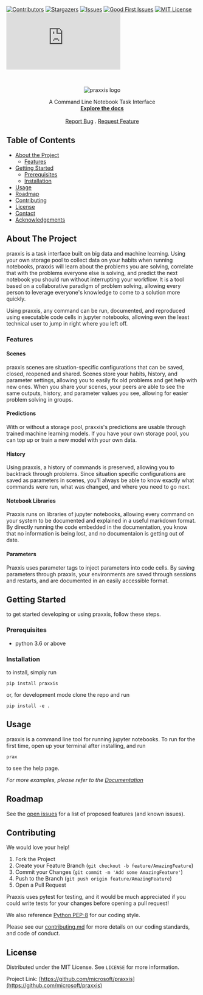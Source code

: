 [![Contributors][contributors-shield]][contributors-url]
[![Stargazers][stars-shield]][stars-url]
[![Issues][issues-shield]][issues-url]
[![Good First Issues][good-first-issue-shield]][good-first-issue-url]
[![MIT License][license-shield]][license-url]
[![Chatting][chat-shield]][chat-url]

<!-- PROJECT LOGO -->
<br />
<p align="center">
<img alt="praxxis logo" src="https://raw.githubusercontent.com/microsoft/praxxis/master/docs/images/praxxis_logo_black.png">
</div>

  <p align="center">
    A Command Line Notebook Task Interface
    <br />
    <a href="https://microsoft.github.io/praxxis/"><strong>Explore the docs </strong></a>
    <br />
    <br />
    <a href="https://github.com/microsoft/praxxis/issues">Report Bug</a>
    .
    <a href="https://github.com/microsoft/praxxis/issues">Request Feature</a>
  </p>
</p>


<!-- TABLE OF CONTENTS -->
## Table of Contents

* [About the Project](#about-the-project)
  * [Features](#features)
* [Getting Started](#getting-started)
  * [Prerequisites](#prerequisites)
  * [Installation](#installation)
* [Usage](#usage)
* [Roadmap](#roadmap)
* [Contributing](#contributing)
* [License](#license)
* [Contact](#contact)
* [Acknowledgements](#acknowledgements)



<!-- ABOUT THE PROJECT -->
## About The Project

praxxis is a task interface built on big data and machine learning. Using your own storage pool to collect data on your habits when running notebooks, praxxis will learn about the problems you are solving, correlate that with the problems everyone else is solving, and predict the next notebook you should run without interrupting your workflow. It is a tool based on a collaborative paradigm of problem solving, allowing every person to leverage everyone's knowledge to come to a solution more quickly.

Using praxxis, any command can be run, documented, and reproduced using executable code cells in jupyter notebooks, allowing even the least technical user to jump in right where you left off.

### Features
#### Scenes
praxxis scenes are situation-specific configurations that can be saved, closed, reopened and shared. Scenes store your habits, history, and parameter settings, allowing you to easily fix old problems and get help with new ones. When you share your scenes, your peers are able to see the same outputs, history, and parameter values you see, allowing for easier problem solving in groups.

#### Predictions 
With or without a storage pool, praxxis's predictions are usable through trained machine learning models. If you have your own storage pool, you can top up or train a new model with your own data.

#### History
Using praxxis, a history of commands is preserved, allowing you to backtrack through problems. Since situation specific configurations are saved as parameters in scenes, you'll always be able to know exactly what commands were run, what was changed, and where you need to go next.

#### Notebook Libraries
Praxxis runs on libraries of jupyter notebooks, allowing every command on your system to be documented and explained in a useful markdown format. By directly running the code embedded in the documentation, you know that no information is being lost, and no documentaion is getting out of date.

#### Parameters
Praxxis uses parameter tags to inject parameters into code cells. By saving parameters through praxxis, your environments are saved through sessions and restarts, and are documented in an easily accessible format.



<!-- GETTING STARTED -->
## Getting Started

to get started developing or using praxxis, follow these steps.

### Prerequisites

- python 3.6 or above

### Installation
to install, simply run
```
pip install praxxis
```
or, for development mode clone the repo and run
```
pip install -e .
```



<!-- USAGE EXAMPLES -->
## Usage

praxxis is a command line tool for running jupyter notebooks. 
To run for the first time, open up your terminal after installing, and run 
```
prax
```
to see the help page. 

_For more examples, please refer to the [Documentation](https://github.com/microsoft/praxxis/blob/master/docs)_



<!-- ROADMAP -->
## Roadmap

See the [open issues](https://github.com/microsoft/praxxis/issues) for a list of proposed features (and known issues).



<!-- CONTRIBUTING -->
## Contributing

We would love your help!

1. Fork the Project
2. Create your Feature Branch (`git checkout -b feature/AmazingFeature`)
3. Commit your Changes (`git commit -m 'Add some AmazingFeature'`)
4. Push to the Branch (`git push origin feature/AmazingFeature`)
5. Open a Pull Request

Praxxis uses pytest for testing, and it would be much appreciated if you could write tests for your changes before opening a pull request! 

We also reference [Python PEP-8](https://www.python.org/dev/peps/pep-0008/) for our coding style.

Please see our [contributing.md](https://github.com/microsoft/praxxis/blob/master/CONTRIBUTING.md) for more details on our coding standards, and code of conduct.

<!-- LICENSE -->
## License

Distributed under the MIT License. See `LICENSE` for more information.


Project Link: [https://github.com/microsoft/praxxis](https://github.com/microsoft/praxxis)


<!-- MARKDOWN LINKS & IMAGES -->
<!-- https://www.markdownguide.org/basic-syntax/#reference-style-links -->
[contributors-shield]: https://img.shields.io/github/contributors/microsoft/praxxis.svg?style=flat-square
[contributors-url]: https://github.com/microsoft/praxxis/graphs/contributors

[forks-shield]: https://img.shields.io/github/forks/microsoft/praxxis.svg?style=flat-square
[forks-url]: https://github.com/microsoft/praxxis/network/members

[stars-shield]: https://img.shields.io/github/stars/microsoft/praxxis.svg?style=flat-square
[stars-url]: https://github.com/microsoft/praxxis/stargazers

[issues-shield]: https://img.shields.io/github/issues/microsoft/praxxis.svg?style=flat-square
[issues-url]: https://github.com/microsoft/praxxis/issues

[good-first-issue-shield]: https://img.shields.io/github/issues/microsoft/praxxis/good%20first%20issue?style=flat-square
[good-first-issue-url]: https://github.com/microsoft/praxxis/issues?q=is%3Aissue+is%3Aopen+label%3A%22good+first+issue%22

[license-shield]: https://img.shields.io/github/license/microsoft/praxxis.svg?style=flat-square
[license-url]: https://github.com/microsoft/praxxis/blob/master/LICENSE.txt

[chat-shield]: https://img.shields.io/matrix/praxxis:matrix.org?style=flat-square
[chat-url]: https://riot.im/app/#/room/#praxxis:matrix.org

<!-- readme template from https://github.com/microsoft/praxxis-->